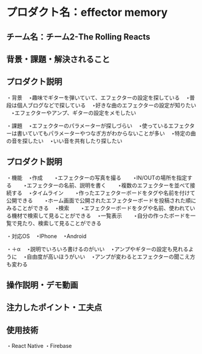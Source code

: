 # プロダクト名：effector memory
<!-- プロダクト名に変更してください -->


<!-- イメージ画像を置いてください -->


## チーム名：チーム2-The Rolling Reacts
<!-- チーム番号とチーム名を変更してください -->

## 背景・課題・解決されること
<!-- 考案するプロダクトがどういった(Why)背景から思いついたのか、どのよう(What)な課題があり、どのよう(How)に解決するのかを入力してください -->

## プロダクト説明 
<!-- 開発したプロダクトの説明を入力してください -->
・背景
　‣趣味でギターを弾いていて、エフェクターの設定を探している
　‣普段は個人ブログなどで探している
　‣好きな曲のエフェクターの設定が知りたい
　‣エフェクターやアンプ、ギターの設定をメモしたい

・課題
　‣エフェクターのパラメーターが探しづらい
　‣使っているエフェクターは書いていてもパラメーターやつなぎ方がわからないことが多い
　‣特定の曲の音を探したい
　‣いい音を共有したり探したい

## プロダクト説明 
<!-- 開発したプロダクトの説明を入力してください -->
・機能
　‣作成
　　‣エフェクターの写真を撮る
　　‣IN/OUTの場所を指定する
　　‣エフェクターの名前、説明を書く
　　‣複数のエフェクターを並べて接続する
　‣タイムライン
　　‣作ったエフェクターボードをタグや名前を付けて公開できる
　　‣ホーム画面で公開されたエフェクターボードを投稿された順にみることができる
　‣検索
　　‣エフェクターボードをタグや名前、使われている機材で検索して見ることができる
　‣一覧表示
　　‣自分の作ったボードを一覧で見たり、検索して見ることができる

・対応OS
　‣IPhone
　‣Android

・＋α
　‣説明でいろいろ書けるのがいい
　‣アンプやギターの設定も見れるように
　‣自由度が高いほうがいい
　‣アンプが変わるとエフェクターの聞こえ方も変わる

## 操作説明・デモ動画
<!-- 開発したプロダクトの操作説明について入力してください。また、操作説明デモ動画があれば、埋め込みやリンクを記載してください -->



## 注力したポイント・工夫点
<!-- 開発したプロダクトの注力したポイント・工夫点を入力してください -->

## 使用技術
<!-- 開発したプロダクトの使用技術を入力してください -->
・React Native
・Firebase

<!--
markdownの記法はこちらを参照してください！
https://docs.github.com/ja/get-started/writing-on-github/getting-started-with-writing-and-formatting-on-github/basic-writing-and-formatting-syntax
-->
